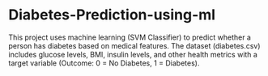 ﻿# Diabetes-Prediction-using-ml
This project uses machine learning (SVM Classifier) to predict whether a person has diabetes based on medical features. The dataset (diabetes.csv) includes glucose levels, BMI, insulin levels, and other health metrics with a target variable (Outcome: 0 = No Diabetes, 1 = Diabetes).
